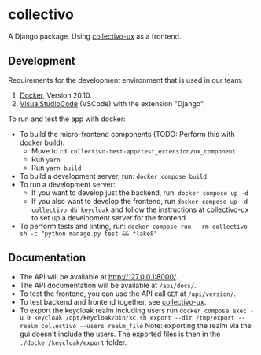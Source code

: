 # collectivo

A Django package. Using [collectivo-ux](https://github.com/MILA-Wien/collectivo-ux/) as a frontend.

## Development

Requirements for the development environment that is used in our team:

1. [Docker](https://www.docker.com/), Version 20.10.
2. [VisualStudioCode](https://code.visualstudio.com/) (VSCode) with the extension "Django".

To run and test the app with docker:

- To build the micro-frontend components (TODO: Perform this with docker build):
    - Move to `cd collectivo-test-app/test_extension/ux_component`
    - Run `yarn`
    - Run `yarn build`
- To build a development server, run: `docker compose build`
- To run a development server:
    - If you want to develop just the backend, run: `docker compose up -d`
    - If you also want to develop the frontend, run `docker compose up -d collectivo db keycloak` and follow the instructions at [collectivo-ux](https://github.com/MILA-Wien/collectivo-ux/) to set up a development server for the frontend.
- To perform tests and linting, run: `docker compose run --rm collectivo sh -c "python manage.py test && flake8"`

## Documentation

- The API will be available at http://127.0.0.1:8000/.
- The API documentation will be available at `/api/docs/`.
- To test the frontend, you can use the API call `GET` at `/api/version/`.
- To test backend and frontend together, see [collectivo-ux](https://github.com/MILA-Wien/collectivo-ux).
- To export the keycloak realm including users run `docker compose exec -u 0 keycloak /opt/keycloak/bin/kc.sh export --dir /tmp/export --realm collectivo --users realm_file` Note: exporting the realm via the gui doesn't include the users. The exported files is then in the `./docker/keycloak/export` folder.
